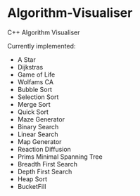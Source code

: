 # Algorithm-Visualiser
C++ Algorithm Visualiser

Currently implemented:
- A Star
- Dijkstras
- Game of Life
- Wolfams CA
- Bubble Sort
- Selection Sort
- Merge Sort
- Quick Sort
- Maze Generator
- Binary Search
- Linear Search
- Map Generator
- Reaction Diffusion
- Prims Minimal Spanning Tree
- Breadth First Search
- Depth First Search
- Heap Sort
- BucketFill

